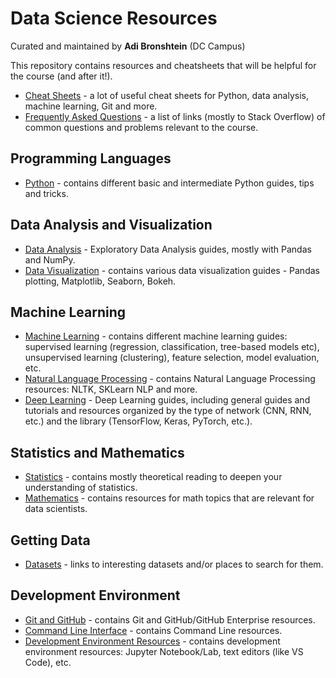 # Data Science Resources
Curated and maintained by **Adi Bronshtein** (DC Campus)

This repository contains resources and cheatsheets that will be helpful for the course (and after it!).

- [Cheat Sheets](Cheat-Sheets) - a lot of useful cheat sheets for Python, data analysis, machine learning, Git and more.
- [Frequently Asked Questions](FAQ.md) - a list of links (mostly to Stack Overflow) of common questions and problems relevant to the course.

## Programming Languages

-   [Python](./Programming-Languages/Python.md) - contains different basic and intermediate Python guides, tips and tricks.

## Data Analysis and Visualization

-   [Data Analysis](./Data-Analysis-Visualization/Data-Analysis.md) - Exploratory Data Analysis guides, mostly with Pandas and NumPy.
-   [Data Visualization](./Data-Analysis-Visualization/Data-Visualization.md) - contains various data visualization guides - Pandas plotting, Matplotlib, Seaborn, Bokeh.

## Machine Learning

-   [Machine Learning](./Machine-Learning/Machine-Learning.md) - contains different machine learning guides: supervised learning (regression, classification, tree-based models etc), unsupervised learning (clustering), feature selection, model evaluation, etc.
-   [Natural Language Processing](./Machine-Learning/NLP.md) - contains Natural Language Processing resources: NLTK, SKLearn NLP and more.
-   [Deep Learning](./Machine-Learning/Deep-Learning.md) - Deep Learning guides, including general guides and tutorials and resources organized by the type of network (CNN, RNN, etc.) and the library (TensorFlow, Keras, PyTorch, etc.).


## Statistics and Mathematics

-   [Statistics](./Stats-Math/Statistics.md) - contains mostly theoretical reading to deepen your understanding of statistics.
-   [Mathematics](./Stats-Math/Math.md) - contains resources for math topics that are relevant for data scientists.

## Getting Data

-   [Datasets](./Getting-Data/Datasets.md) -  links to interesting datasets and/or places to search for them.

## Development Environment

-   [Git and GitHub](./Development-Environment/Git.md) - contains Git and GitHub/GitHub Enterprise resources.
-   [Command Line Interface](./Development-Environment/Command-Line.md) - contains Command Line resources.
-   [Development Environment Resources](./Development-Environment/IDEs.md) - contains development environment resources: Jupyter Notebook/Lab, text editors (like VS Code), etc.
